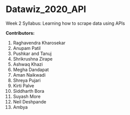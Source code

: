 # Datawiz_2020_API
Week 2 Syllabus: Learning how to scrape data using APIs 

<B>Contributors: </B><BR>
1. Raghavendra Kharosekar<BR>
2. Anupam Patil<BR>
3. Pushkar and Tanuj<BR>
4. Shrikrushna Zirape<BR>
5. Ashwaq Khazi<BR>
6. Megha Dandapat<BR>
7. Aman Naikwadi<BR>
8. Shreya Pujari<BR>
9. Kirti Palve<BR>
10. Siddharth Bora<BR>
11. Suyash More<BR>
12. Neil Deshpande<BR>
13. Ambya <BR>
